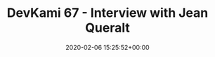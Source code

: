 ---
title: "DevKami 67 - Interview with Jean Queralt"
date: 2020-02-06 15:25:52+00:00
youtubeid: "tlHh2z7blhc"
---